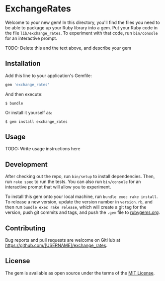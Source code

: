 # ExchangeRates

Welcome to your new gem! In this directory, you'll find the files you need to be able to package up your Ruby library into a gem. Put your Ruby code in the file `lib/exchange_rates`. To experiment with that code, run `bin/console` for an interactive prompt.

TODO: Delete this and the text above, and describe your gem

## Installation

Add this line to your application's Gemfile:

```ruby
gem 'exchange_rates'
```

And then execute:

    $ bundle

Or install it yourself as:

    $ gem install exchange_rates

## Usage

TODO: Write usage instructions here

## Development

After checking out the repo, run `bin/setup` to install dependencies. Then, run `rake spec` to run the tests. You can also run `bin/console` for an interactive prompt that will allow you to experiment.

To install this gem onto your local machine, run `bundle exec rake install`. To release a new version, update the version number in `version.rb`, and then run `bundle exec rake release`, which will create a git tag for the version, push git commits and tags, and push the `.gem` file to [rubygems.org](https://rubygems.org).

## Contributing

Bug reports and pull requests are welcome on GitHub at https://github.com/[USERNAME]/exchange_rates.

## License

The gem is available as open source under the terms of the [MIT License](http://opensource.org/licenses/MIT).

